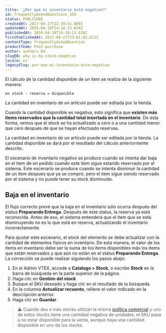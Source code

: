 ```yaml
---
title: '¿Por qué mi inventario está negativo?'
id: frequentlyAskedQuestions_159
status: PUBLISHED
createdAt: 2017-04-27T22:39:51.880Z
updatedAt: 2024-04-18T14:18:13.634Z
publishedAt: 2024-04-18T14:18:13.634Z
firstPublishedAt: 2017-04-27T23:01:42.612Z
contentType: frequentlyAskedQuestion
productTeam: Post-purchase
author: authors_84
slugEN: why-is-my-stock-negative
locale: es
legacySlug: por-que-mi-inventario-esta-negativo
---
```


El cálculo de la cantidad disponible de un item se realiza de la siguiente manera:

`en stock - reserva = disponible`

La cantidad en inventario de un artículo puede ser editada por la tienda.

Cuando la cantidad disponible es negativa, esto significa que __existen más items reservados que la cantidad total insertada en el inventario__. De esta forma, vemos que el stock se ha actualizado a cero o a una cantidad menor que cero después de que se hayan efectuado reservas.

La cantidad en inventario de un artículo puede ser editada por la tienda. La cantidad disponible se dará por el resultado del cálculo anteriormente descrito.

El escenario de inventario negativo se produce cuando se intenta dar baja en el item de un pedido cuando este item sigue estando reservado por el sistema. Este escenario se produce cuando se intenta disminuir la cantidad de un item despues que ya se compró, pero el item sigue siendo reservado por el sistema y no puede tener su stock disminuído.

## Baja en el inventario

El flujo correcto prevé que la baja en el inventario sólo ocurra después del status __Preparando Entrega__. Después de este status, la reserva ya está reconocida. Antes de eso, el sistema entenderá que el item que se está disminuyendo no es lo que está en reserva, actualizando el inventario incorrectamente.

Para ajustar este escenario, el stock del elemento se debe actualizar con la cantidad de elementos físicos en inventario. De esta manera, el valor de los items en inventario debe ser la suma de los items disponibles más los items que están reservados y que aún no están en el status __Preparando Entrega__. La corrección se puede realizar siguiendo los pasos abajo:

1. En el Admin VTEX, accede a __Catalogo > Stock__, o escribe __Stock__ en la barra de búsqueda en la parte superior de la página.
2. Haga clic en __Gestión del stock__.
3. Busque el SKU deseado y haga clic en el resultado de la búsqueda.
4. En la columna __Actualizar recuento__, rellene el valor indicado en la descripción anterior.
5. Haga clic en __Guardar__.

> ⚠️ Cuando dos o más stocks utilizan la misma [política comercial](https://help.vtex.com/es/tutorial/como-funciona-una-politica-comercial--6Xef8PZiFm40kg2STrMkMV) y uno de estos stocks tiene una cantidad negativa de unidades, el SKU pasa a no estar disponible para la venta, aunque haya una cantidad disponible en uno de los stocks.
